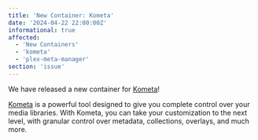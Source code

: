 ```yaml
---
title: 'New Container: Kometa'
date: '2024-04-22 22:00:00Z'
informational: true
affected:
  - 'New Containers'
  - 'kometa'
  - 'plex-meta-manager'
section: 'issue'
---
```

We have released a new container for [Kometa](https://github.com/linuxserver/docker-kometa/)!

[Kometa](https://github.com/Kometa-Team/Kometa) is a powerful tool designed to give you complete control over your media libraries. With Kometa, you can take your customization to the next level, with granular control over metadata, collections, overlays, and much more.
